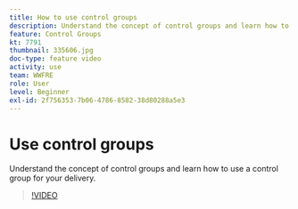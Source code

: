 ```yaml
---
title: How to use control groups
description: Understand the concept of control groups and learn how to use a control group for your delivery.
feature: Control Groups
kt: 7791
thumbnail: 335606.jpg
doc-type: feature video
activity: use
team: WWFRE
role: User
level: Beginner
exl-id: 2f756353-7b06-4786-8582-38d80288a5e3
---
```

# Use control groups

Understand the concept of control groups and learn how to use a control group for your delivery.

>[!VIDEO](https://video.tv.adobe.com/v/335606?quality=12)
